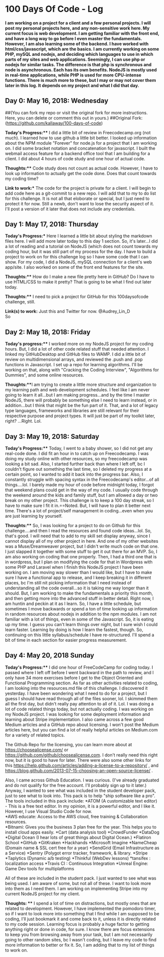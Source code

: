 <!DOCTYPE html>

<h1>100 Days Of Code - Log</h1>
<h4>I am working on a project for a client and a few personal projects.  I will post my personal projects here, and any non-sensitive work here.
My current focus is web development.  I am getting familiar with the front end, and have a long way to go before I even master the fundamentals.
However, I am also learning some of the backend.  I have worked with html/css/javascript, which are the basics.  
I am  currently working on some PHP, mySQL and nodejs, and deciding which languages to use in which parts of my sites and web applications.
Seemingly, I can use php or nodejs for similar tasks.  The difference is that php is synchronous and node is asynchronous.  Each has its own benefits.  
NodeJS is mostly used in real-time applications, while PHP is used for more CPU-intense functions.  There is much more to these, but I may or may not cover them later in this log. 
It depends on my project and what I did that day.  
</h4>

<h2>Day 0: May 16, 2018: Wednesday</h2>

##(You can fork my repo or visit the original fork for more instructions. Here, you can delete or comment this out in yours.)
##Original Fork: (https://github.com/kallaway/100-days-of-code)

<strong>Today's Progress:**</strong> I did a little bit of review in Freecodecamp.org (not much). I learned how to use github a little bit better. I looked up information about the NPM module "Forever" for node.js for a project that I am working on. I did some bracket notation and concatenation for javascript. I built the webmail access feature for a backend office tool that I am building for a client. I did about 4 hours of code study and one hour of actual code.

<strong>Thoughts:**</strong> Code study does not count as actual code. However, I have to look up information to actually get the code done. Does that count towards my coding time?

<Strong>Link to work:*</strong> The code for the project is private for a client. I will begin to add code here as a git-commit to a new repo. I will add that to my to do list for this challenge.
It is not all that eloborate or special, but I just need to protect it for now.  Still a newb, don't want to lose the security aspect of it.  I'll post a version of it later that does not include any credentials.  


<h2>Day 1: May 17, 2018: Thursday</h2>

<strong>Today's Progress:*</strong>  Here I learned a little bit about styling the markdown files here.  I will add more later today to this day 1 section.  So, it's later...I did a lot of reading and a tutorial on NodeJS (which does not count towards my coding hour, but it was still part of my process for the day.  I have to build a project to work on for this challenge log so I have some code that I can show.  For my code, I did a NodeJS, mySQL connection for a client's web app/site.  I also worked on some of the front end features for the site.  


<strong>Thoughts:**</strong> How do I make a new file pretty here in GitHub?  Do I have to use HTML/CSS to make it pretty?  That is going to be what I find out later today.  

<Strong>Thoughts:**</strong>  I need to pick a project for GitHub for this 100daysofcode challenge, still.   

<strong>Link(s) to work:</strong> Just this and Twitter for now.  @Audrey_Lin_D  
So

<h2>Day 2: May 18, 2018: Friday</h2>

<strong>Today's progress:**</strong> I worked more on my NodeJS project for my coding hours.  But, I did a lot of other code related stuff that needed attention.  I linked my GitHubDesktop and GitHub files to WAMP.  I did a little bit of review on multidimensional arrays, and reviewed the .push and .pop functions in Javascript.  I set up a repo for learning algorithms.  I'll be working on that, along with "Cracking the Coding Interview", "Algorithms for Dummies", and some online resources. 

<strong>Thoughts:**</strong>I am trying to create a little more structure and organization to my learning path and web development schedules.  I feel like I am never going to learn it all...but I am making progress...and by the time I master NodeJS, there will probably be something else I need to learn instead, or in addition...but I think that might be the fun part of it. That, and a lot of legacy type languages, frameworks and libraries are still relevant for their respective purpose and project types.  It will just be part of my toolkit later, right?  ...Right.  Lol.


<h2>Day 3: May 19, 2018: Saturday</h2>
<strong>Today's Progress:**</strong>  Today, I went to a baby shower, so I did not get any real-code done. I did fit an hour in to catch up on Freecodecamp.  I was doing my study online with other resources, so my freecodecamp was looking a bit sad.  Also, I started further back than where I left off, bc I couldn't figure out something the last time, so I deleted my progress at a certain point, so I wanted to add it back into the progress bar.  Also, I constantly struggle with spacing syntax in the Freecodecamp's editor...of all things....lol.  I barely made my hour of code before midnight today, I forgot that weekend plans could get in the way of my code.  I usually code through the weekend around the kids and family stuff, but I am allowed a day or two break on my other project.  This challenge is to keep a 100 day streak, so I have to make sure I fit it in.==Noted.  But, I will have to plan it better next time. There's a lot of project/self management in coding...even when you are just learning by yourself.   

<strong>Thoughts:**</strong> So, I was looking for a project to do on Github for this challenge....and then I read the resources and found code ideas...lol.  So, that's good.  I will need that to add to my skill set display anyway, since I cannot display all of my other project in here.  And one of my other websites was a Muse/Dreamweaver project, but I didn't write much code on that one.  I just slapped it together with some stuff to get it out there for an MVP.  So, I am also working on coding that one properly.  Then, I had a third one that is in wordpress, but I plan on modifying the code for that in Wordpress with some PHP and Laravel when I finish this NodeJS project I have been working on.  I am moving way slower than I would like, but I have to make sure I have a functional app to release, and I keep breaking it in different places, bc I'm still nit picking information that I need instead of understanding all the code overall...so it is taking me way longer than it should.  But, I am working to make the fundamentals a priority this month, and then getting more into the advanced stuff in better detail.  Right now, I am huntin and peckin at it as I learn.  So, I have a little schedule, but sometimes I move backwards or spend a ton of time looking up information in random resources about nodejs in addition to the npm modules.  I am not familiar with a lot of things, even in some of the Javascript.  So, it is eating up my time.  I guess you can't learn things over night, but I sure wish I could learn faster.  Learning by doing is how I learn the fastest, though.  So, continuing on this little syllabus/schedule I have re-structured.  I'll spend a bit of time in each section for easier progress measurement.  

<h2>Day 4: May 20, 2018 Sunday</h2>
<strong>Today's Progress:**</strong> I did one hour of FreeCodeCamp for coding today. I passed where I left off before I went backward in the path to review, and I only have 34 more exercises before I get to the Object Oriented and Functional Programming section.  As far as other activities related to coding, I am looking into the resources.md file of this challenge. I discovered it yesterday.  I have been wondering what I need to do for a project, but I guess I should have read through all of the files sooner, lol.  I skimmed them all the first day, but didn't really pay attention to all of it.  Lol.  I was doing a lot of code related things today, but not actually coding.  I was working on my NodeJS project.  I was looking for some deployment information and learning about Stripe implementation.  I also came across a few good Medium articles and a GitHub repo about licensing.  I won't post the Medium articles here, but you can find a lot of really helpful articles on Medium.com for a variety of related topics.

   The Github Repo for the licensing, you can learn more about at https://choosealicense.com/ or https://github.com/github/choosealicense.com.  I don't really need this right now, but it is good to have for later.  There were also some other links for this https://help.github.com/articles/adding-a-license-to-a-repository/ , and https://blog.github.com/2013-07-15-choosing-an-open-source-license/ . 
   
   Also, I came across Github Education.  I was curious.  (I've already graduated and do not qualify for the free account.  I'll probably sign up to it later.)  Anyway, I wanted to see what was included in the student developer pack, just to see what to look into. 
   This pack is to help "ship software like a pro".  The tools included in this pack include: 
   *ATOM (A customizable text editor) - This is a free text editor.  In my opinion, it is a powerful editor, and I like it.  However, I use Visual Studio Code for now.  
   *AWS educate: Access to the AWS cloud, free training & Collaboration resources.  
   *Bitnami: Gives you the business 3 plan free for the year. This helps you to install cloud apps easily.
   *Cart (data analysis tool)
   *CrowdFunder 
   *DataDog
   *Digital Ocean (I hear lots of great things about Digital Ocean.)
   *Flatiron School
   *GitHub
   *GitKraken
   *Hackhands
   *Microsoft Imagine
   *NameCheap (Domain name & SSL cert free for a year)
   *SendGrid (Email Infrastructure as a Service)
   *Sentry (Polygot error tracker, framework, & library.
   *Stripe
   *Taplytics (Dynamic a/b testing)
   *Thinkful (WebDev lessons)
   *tansifex : localization access
   *Travis CI : Continuous Integration
   *Unreal Engine: Game Dev tools for multiplatforms
   
   All of these are included in the student pack.  I just wanted to see what was being used.  I am aware of some, but not all of these.  I want to look more into them as I need them.  I am working on implementing Stripe into my current NodeJS project for my client.  
   
   <strong>Thoughts: **</strong> I spend a lot of time on distractions, but mostly ones that are related to development.  However, I have implemented the pomodoro timer, so if I want to look more into something that I find while I am supposed to be coding, I'll just bookmark it and come back to it, unless it is directly related to my code session.  Learning focus is probably a huge factor to getting anything right or done in code, for sure.  I know there are focus extensions to keep you from browsing away from your task, but I am not necessarily going to other random sites, bc I wasn't coding, but I leave my code to find more information to better or fix it. So, I am adding that to my list of things to work on. 
   
</html>
